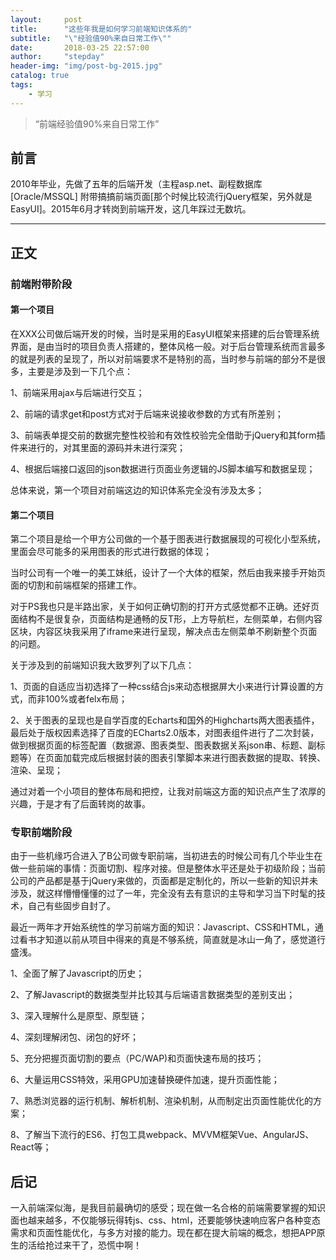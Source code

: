 ```yaml
---
layout:     post
title:      "这些年我是如何学习前端知识体系的"
subtitle:   "\"经验值90%来自日常工作\""
date:       2018-03-25 22:57:00
author:     "stepday"
header-img: "img/post-bg-2015.jpg"
catalog: true
tags:
    - 学习
---
```


> “前端经验值90%来自日常工作”


## 前言
2010年毕业，先做了五年的后端开发（主程asp.net、副程数据库[Oracle/MSSQL] 附带搞搞前端页面[那个时候比较流行jQuery框架，另外就是EasyUI]。2015年6月才转岗到前端开发，这几年踩过无数坑。

---

## 正文
### 前端附带阶段
#### 第一个项目
在XXX公司做后端开发的时候，当时是采用的EasyUI框架来搭建的后台管理系统界面，是由当时的项目负责人搭建的，整体风格一般。对于后台管理系统而言最多的就是列表的呈现了，所以对前端要求不是特别的高，当时参与前端的部分不是很多，主要是涉及到一下几个点：

1、前端采用ajax与后端进行交互；

2、前端的请求get和post方式对于后端来说接收参数的方式有所差别；

3、前端表单提交前的数据完整性校验和有效性校验完全借助于jQuery和其form插件来进行的，对其里面的源码并未进行深究；

4、根据后端接口返回的json数据进行页面业务逻辑的JS脚本编写和数据呈现；

总体来说，第一个项目对前端这边的知识体系完全没有涉及太多；

#### 第二个项目
第二个项目是给一个甲方公司做的一个基于图表进行数据展现的可视化小型系统，里面会尽可能多的采用图表的形式进行数据的体现；

当时公司有一个唯一的美工妹纸，设计了一个大体的框架，然后由我来接手开始页面的切割和前端框架的搭建工作。

对于PS我也只是半路出家，关于如何正确切割的打开方式感觉都不正确。还好页面结构不是很复杂，页面结构是通畅的反T形，上方导航栏，左侧菜单，右侧内容区块，内容区块我采用了iframe来进行呈现，解决点击左侧菜单不刷新整个页面的问题。

关于涉及到的前端知识我大致罗列了以下几点：

1、页面的自适应当初选择了一种css结合js来动态根据屏大小来进行计算设置的方式，而非100%或者felx布局；

2、关于图表的呈现也是自学百度的Echarts和国外的Highcharts两大图表插件，最后处于版权因素选择了百度的ECharts2.0版本，对图表组件进行了二次封装，做到根据页面的标签配置（数据源、图表类型、图表数据关系json串、标题、副标题等）在页面加载完成后根据封装的图表引擎脚本来进行图表数据的提取、转换、渲染、呈现；

通过对着一个小项目的整体布局和把控，让我对前端这方面的知识点产生了浓厚的兴趣，于是才有了后面转岗的故事。

### 专职前端阶段
由于一些机缘巧合进入了B公司做专职前端，当初进去的时候公司有几个毕业生在做一些前端的事情：页面切割、程序对接。但是整体水平还是处于初级阶段；当前公司的产品都是基于jQuery来做的，页面都是定制化的，所以一些新的知识并未涉及，就这样懵懵懂懂的过了一年，完全没有去有意识的主导和学习当下时髦的技术，自己有些固步自封了。

最近一两年才开始系统性的学习前端方面的知识：Javascript、CSS和HTML，通过看书才知道以前从项目中得来的真是不够系统，简直就是冰山一角了，感觉道行盛浅。

1、全面了解了Javascript的历史；

2、了解Javascript的数据类型并比较其与后端语言数据类型的差别支出；

3、深入理解什么是原型、原型链；

4、深刻理解闭包、闭包的好坏；

5、充分把握页面切割的要点（PC/WAP)和页面快速布局的技巧；

6、大量运用CSS特效，采用GPU加速替换硬件加速，提升页面性能；

7、熟悉浏览器的运行机制、解析机制、渲染机制，从而制定出页面性能优化的方案；

8、了解当下流行的ES6、打包工具webpack、MVVM框架Vue、AngularJS、React等；

## 后记
一入前端深似海，是我目前最确切的感受；现在做一名合格的前端需要掌握的知识面也越来越多，不仅能够玩得转js、css、html，还要能够快速响应客户各种变态需求和页面性能优化，与多方对接的能力。现在都在提大前端的概念，想把APP原生的活给抢过来干了，恐慌中啊！


